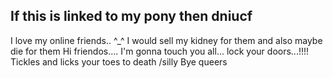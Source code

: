 ## If this is linked to my pony then dniucf

I love my online friends.. ^_^
I would sell my kidney for them and also maybe die for them
Hi friendos.... I'm gonna touch you all... lock your doors...!!!!
Tickles and licks your toes to death /silly
Bye queers

<!--
**anacondabone/anacondabone** is a ✨ _special_ ✨ repository because its `README.md` (this file) appears on your GitHub profile.

Here are some ideas to get you started:

- 🔭 I’m currently working on ...
- 🌱 I’m currently learning ...
- 👯 I’m looking to collaborate on ...
- 🤔 I’m looking for help with ...
- 💬 Ask me about ...
- 📫 How to reach me: ...
- 😄 Pronouns: ...
- ⚡ Fun fact: ...
-->
